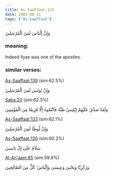 ```yaml
---
title: As-Saaffaat:123
date: 2009-08-15
tags: ["As-Saaffaat"]
---
```

وَإِنَّ إِلْيَاسَ لَمِنَ الْمُرْسَلِينَ
### meaning: 
Indeed Ilyas was one of the apostles.
### similar verses: 

[As-Saaffaat:139](/37/139) (sim:62.5%)

وَإِنَّ يُونُسَ لَمِنَ الْمُرْسَلِينَ

[Saba:20](/34/20) (sim:62.3%)

وَلَقَدْ صَدَّقَ عَلَيْهِمْ إِبْلِيسُ ظَنَّهُ فَاتَّبَعُوهُ إِلَّا فَرِيقًا مِنَ الْمُؤْمِنِينَ

[As-Saaffaat:133](/37/133) (sim:62.1%)

وَإِنَّ لُوطًا لَمِنَ الْمُرْسَلِينَ

[As-Saaffaat:130](/37/130) (sim:60.2%)

سَلَامٌ عَلَىٰ إِلْ يَاسِينَ

[Al-An'aam:85](/6/85) (sim:59.9%)

وَزَكَرِيَّا وَيَحْيَىٰ وَعِيسَىٰ وَإِلْيَاسَ ۖ كُلٌّ مِنَ الصَّالِحِينَ
